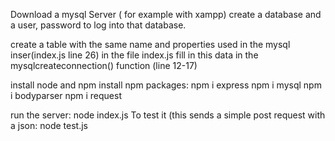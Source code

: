 Download a mysql Server ( for example with xampp)
create a database and a user, password to log into that database.

create a table with the same name and properties used in the mysql inser(index.js line 26)
in the file index.js fill in this data in the mysqlcreateconnection() function  (line 12-17)

install node and npm
install npm packages:
    npm i express
    npm i mysql
    npm i bodyparser
     npm i request

run the server:
    node index.js
To test it (this sends a simple post request with a json:
  node test.js

